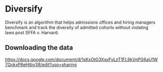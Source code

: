 # Diversify

Diversify is an algorithm that helps admissions offices and hiring managers benchmark and track the diversity of admitted cohorts without violating laws post SFFA v. Harvard.

## Downloading the data

https://docs.google.com/document/d/1sKxOtG3XsyFvLzT1FL9kVnPG6aU1W7QvkxP8eHtby38/edit?usp=sharing
